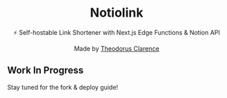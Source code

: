<div align="center">
  <h1>Notiolink</h1>
  <p>⚡ Self-hostable Link Shortener with Next.js Edge Functions & Notion API</p>
  <p>Made by <a href="https://theodorusclarence.com">Theodorus Clarence</a></p>
</div>

## Work In Progress

Stay tuned for the fork & deploy guide!
